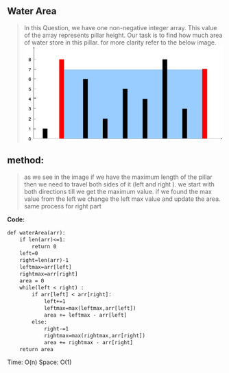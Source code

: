 ﻿## Water Area

> In this Question, we have one non-negative integer array. This value of the array represents pillar height. Our task is to find how much area of water store in this pillar. for more clarity refer to the below image.
![enter image description here](https://github.com/skyman98/competitive-coding/blob/main/img/9.jpg)

## method:

> as we see in the image if we have the maximum length of the pillar then we need to travel both sides of it (left and right ). we start with both directions till we get the maximum value. if we found the max value from the left we change the left max value and update the area. same process for right part

 

**Code:**

    def waterArea(arr):
    	if len(arr)<=1:
    		return 0
    	left=0
    	right=len(arr)-1
    	leftmax=arr[left]
    	rightmax=arr[right]
    	area = 0
    	while(left < right) :
    		if arr[left] < arr[right]:
    			left+=1
    			leftmax=max(leftmax,arr[left])
    			area += leftmax - arr[left]
    		else:
    			right-=1
    			rightmax=max(rightmax,arr[right])
    			area += rightmax - arr[right]
    	return area

Time: O(n)
Space: O(1)


